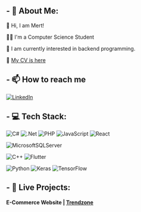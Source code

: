 ## - 💫 About Me:

👋  Hi, I am Mert!

👨‍🎓  I'm a Computer Science Student

👀  I am currently interested in backend programming.

📄 [My CV is here](https://github.com/mertozturksh/mertozturksh/blob/main/Ismail%20Mert%20Ozturk%20CV.pdf)

## - 📫 How to reach me
[![LinkedIn](https://img.shields.io/badge/LinkedIn-%230077B5.svg?logo=linkedin&logoColor=white)](https://www.linkedin.com/in/mertozturksh)

## - 💻 Tech Stack:

![C#](https://img.shields.io/badge/c%23-%23239120.svg?style=for-the-badge&logo=c-sharp&logoColor=white)
![.Net](https://img.shields.io/badge/.NET-5C2D91?style=for-the-badge&logo=.net&logoColor=white)
![PHP](https://img.shields.io/badge/php-%23777BB4.svg?style=for-the-badge&logo=php&logoColor=white)
![JavaScript](https://img.shields.io/badge/javascript-%23323330.svg?style=for-the-badge&logo=javascript&logoColor=%23F7DF1E)
![React](https://img.shields.io/badge/react-%2320232a.svg?style=for-the-badge&logo=react&logoColor=%2361DAFB)

![MicrosoftSQLServer](https://img.shields.io/badge/Microsoft%20SQL%20Server-CC2927?style=for-the-badge&logo=microsoft%20sql%20server&logoColor=white)

![C++](https://img.shields.io/badge/c++-%2300599C.svg?style=for-the-badge&logo=c%2B%2B&logoColor=white)
![Flutter](https://img.shields.io/badge/Flutter-%2302569B.svg?style=for-the-badge&logo=Flutter&logoColor=white)

![Python](https://img.shields.io/badge/python-3670A0?style=for-the-badge&logo=python&logoColor=ffdd54)   ![Keras](https://img.shields.io/badge/Keras-%23D00000.svg?style=for-the-badge&logo=Keras&logoColor=white)    ![TensorFlow](https://img.shields.io/badge/TensorFlow-%23FF6F00.svg?style=for-the-badge&logo=TensorFlow&logoColor=white)

## - 📌 Live Projects:

#### E-Commerce Website | [Trendzone](https://meersoftware.online)
